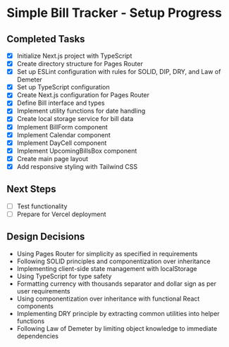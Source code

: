 # Simple Bill Tracker - Setup Progress

## Completed Tasks
- [x] Initialize Next.js project with TypeScript
- [x] Create directory structure for Pages Router
- [x] Set up ESLint configuration with rules for SOLID, DIP, DRY, and Law of Demeter
- [x] Set up TypeScript configuration
- [x] Create Next.js configuration for Pages Router
- [x] Define Bill interface and types
- [x] Implement utility functions for date handling
- [x] Create local storage service for bill data
- [x] Implement BillForm component
- [x] Implement Calendar component
- [x] Implement DayCell component
- [x] Implement UpcomingBillsBox component
- [x] Create main page layout
- [x] Add responsive styling with Tailwind CSS

## Next Steps
- [ ] Test functionality
- [ ] Prepare for Vercel deployment

## Design Decisions
- Using Pages Router for simplicity as specified in requirements
- Following SOLID principles and componentization over inheritance
- Implementing client-side state management with localStorage
- Using TypeScript for type safety
- Formatting currency with thousands separator and dollar sign as per user requirements
- Using componentization over inheritance with functional React components
- Implementing DRY principle by extracting common utilities into helper functions
- Following Law of Demeter by limiting object knowledge to immediate dependencies
